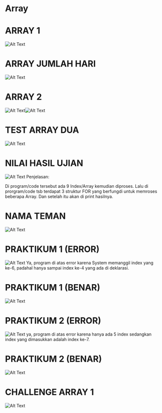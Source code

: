 # Array

# ARRAY 1
![Alt Text](https://github.com/christianykyo/Array/blob/master/Array%201.png)

# ARRAY JUMLAH HARI
![Alt Text](https://github.com/christianykyo/Array/blob/master/Array.png)

# ARRAY 2
![Alt Text](https://github.com/christianykyo/Array/blob/master/Array%202.png)![Alt Text]()

# TEST ARRAY DUA
![Alt Text](https://github.com/christianykyo/Array/blob/master/Test%20Array%20Dua.png)

# NILAI HASIL UJIAN
![Alt Text](https://github.com/christianykyo/Array/blob/master/Array%20Nilai%20Ujian%20Siswa.png)
Penjelasan:

Di program/code tersebut ada 9 Index/Array kemudian diproses. Lalu di prorgram/code tsb terdapat 3 struktur FOR yang berfungdi untuk memroses beberapa Array. Dan setelah itu akan di print hasilnya.

# NAMA TEMAN
![Alt Text](https://github.com/christianykyo/Array/blob/master/Array%20nama%20teman.png)

# PRAKTIKUM 1 (ERROR)
![Alt Text](https://github.com/christianykyo/Array/blob/master/Praktikum%201%20error.png)
Ya, program di atas error karena System memanggil index yang ke-6, padahal hanya sampai index ke-4 yang ada di deklarasi.
# PRAKTIKUM 1 (BENAR)
![Alt Text](https://github.com/christianykyo/Array/blob/master/Praktikum%201%20right.png)

# PRAKTIKUM 2 (ERROR)
![Alt Text](https://github.com/christianykyo/Array/blob/master/Praktikum%202%20error.png)
ya, program di atas error karena hanya ada 5 index sedangkan index yang dimasukkan adalah index ke-7.
# PRAKTIKUM 2 (BENAR)
![Alt Text](https://github.com/christianykyo/Array/blob/master/Praktikum%202%20right.png)

# CHALLENGE ARRAY 1
![Alt Text](https://github.com/christianykyo/Array/blob/master/Challenge%201%20Array%20FIXX.png)

